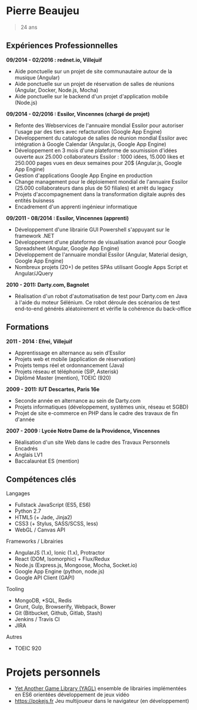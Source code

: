 Pierre Beaujeu
============

> 24 ans

Expériences Professionnelles
----------------------------

**09/2014 - 02/2016 : rednet.io, Villejuif**

 - Aide ponctuelle sur un projet de site communautaire autour de la musique (Angular)
 - Aide ponctuelle sur un projet de réservation de salles de réunions (Angular, Docker, Node.js, Mocha)
 - Aide ponctuelle sur le backend d'un projet d'application mobile (Node.js)

**09/2014 - 02/2016 : Essilor, Vincennes (chargé de projet)**

 - Refonte des Webservices de l'annuaire mondial Essilor pour autoriser l'usage par des tiers avec refacturation (Google App Engine)
 - Développement du catalogue de salles de réunion mondial Essilor avec intégration à Google Calendar (Angular.js, Google App Engine)
 - Développement en 3 mois d'une plateforme de soumission d'idées ouverte aux 25.000 collaborateurs Essilor : 1000 idées, 15.000 likes et 250.000 pages vues en deux semaines pour 20$ (Angular.js, Google App Engine)
 - Gestion d'applications Google App Engine en production
 - Change management pour le déploiement mondial de l'annuaire Essilor (25.000 collaborateurs dans plus de 50 filiales) et arrêt du legacy
 - Projets d'accompagnement dans la transformation digitale auprès des entités buisness
 - Encadrement d'un apprenti ingénieur informatique

**09/2011 - 08/2014 : Essilor, Vincennes (apprenti)**

 - Développement d'une librairie GUI Powershell s'appuyant sur le framework .NET
 - Développement d'une plateforme de visualisation avancé pour Google Spreadsheet (Angular, Google App Engine)
 - Développement de l'annuaire mondial Essilor (Angular, Material design, Google App Engine)
 - Nombreux projets (20+) de petites SPAs utilisant Google Apps Script et Angular/JQuery

**2010 - 2011: Darty.com, Bagnolet**

 - Réalisation d'un robot d'automatisation de test pour Darty.com en Java à l'aide du moteur Sélénium. Ce robot déroule des scénarios de test end-to-end générés aléatoirement et vérifie la cohérence du back-office


Formations
----------

**2011 - 2014 : Efrei, Villejuif**

  - Apprentissage en alternance au sein d’Essilor
  - Projets web et mobile (application de réservation)
  - Projets temps réel et ordonnancement (Java)
  - Projets réseau et téléphonie (SIP, Asterisk)
  - Diplômé Master (mention), TOEIC (920)

**2009 - 2011: IUT Descartes, Paris 16e**

 - Seconde année en alternance au sein de Darty.com
 - Projets informatiques (développement, systèmes unix, réseau et SGBD)
 - Projet de site e-commerce en PHP dans le cadre des travaux de fin d'année

**2007 - 2009 : Lycée Notre Dame de la Providence, Vincennes**

  - Réalisation d'un site Web dans le cadre des Travaux Personnels Encadrés
  - Anglais LV1
  - Baccalauréat ES (mention)


Compétences clés
----------------

Langages

  - Fullstack JavaScript (ES5, ES6)
  - Python 2.7
  - HTML5 (+ Jade, Jinja2)
  - CSS3 (+ Stylus, SASS/SCSS, less)
  - WebGL / Canvas API
  
Frameworks / Librairies

  - AngularJS (1.x), Ionic (1.x), Protractor
  - React (DOM, Isomorphic) + Flux/Redux
  - Node.js (Express.js, Mongoose, Mocha, Socket.io)
  - Google App Engine (python, node.js)
  - Google API Client (GAPI)
  
Tooling

  - MongoDB, *SQL, Redis
  - Grunt, Gulp, Browserify, Webpack, Bower
  - Git (Bitbucket, Github, Gitlab, Stash)
  - Jenkins / Travis CI
  - JIRA

Autres

 - TOEIC 920
  
Projets personnels
==================

 - [Yet Another Game Library (YAGL)](http://yagl.github.io/) ensemble de librairies implémentées en ES6 orientées développement de jeux vidéo
 - https://pokejs.fr Jeu multijoueur dans le navigateur (en développement)
